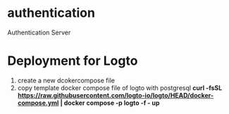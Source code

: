 # authentication
Authentication Server

# Deployment for Logto
1. create a new dcokercompose file
2. copy template docker compose file of logto with postgresql
**curl -fsSL https://raw.githubusercontent.com/logto-io/logto/HEAD/docker-compose.yml | docker compose -p logto -f - up**

